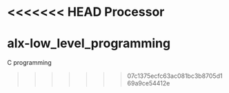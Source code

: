 <<<<<<< HEAD
Processor
=======
# alx-low_level_programming
C programming
>>>>>>> 07c1375ecfc63ac081bc3b8705d169a9ce54412e
